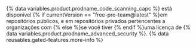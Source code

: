 {% data variables.product.prodname_code_scanning_capc %} está disponível {% if currentVersion == "free-pro-team@latest" %}em repositórios públicos, e em repositórios privados pertencentes a organizações com {% else %}se você tiver {% endif %}uma licença de {% data variables.product.prodname_advanced_security %}. {% data reusables.gated-features.more-info %}
